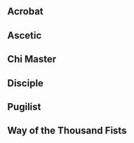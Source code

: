 Acrobat
-------

Ascetic
-------

Chi Master
----------

Disciple
--------

Pugilist
--------

Way of the Thousand Fists
-------------------------
